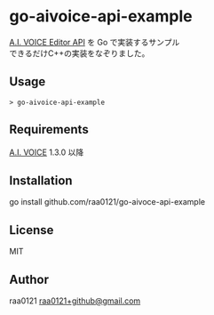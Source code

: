 # go-aivoice-api-example

[A.I. VOICE Editor API](https://aivoice.jp/manual/editor/api.html) を Go で実装するサンプル  
できるだけC++の実装をなぞりました。

## Usage

```
> go-aivoice-api-example
```

## Requirements
[A.I. VOICE](https://aivoice.jp) 1.3.0 以降

## Installation

go install github.com/raa0121/go-aivoce-api-example

## License

MIT

## Author

raa0121 <raa0121+github@gmail.com>
